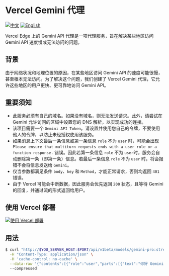 # Vercel Gemini 代理

[![中文](https://img.shields.io/badge/%E6%96%87%E6%A1%A3-%E4%B8%AD%E6%96%87-green?style=flat-square&logo=docs)](https://github.com/your-project/your-project-repo/blob/main/docs/zh-CN/README.md) [![English](https://img.shields.io/badge/docs-English-green?style=flat-square&logo=docs)](https://github.com/your-project/your-project-repo/blob/main/docs/en-US/README.md)

Vercel Edge 上的 Gemini API 代理是一项代理服务，旨在解决某些地区访问 Gemini API 速度慢或无法访问的问题。

## 背景

由于网络状况和地理位置的原因，在某些地区访问 Gemini API 的速度可能很慢，甚至根本无法访问。为了解决这个问题，我们创建了 Vercel Gemini 代理，它允许这些地区的用户更快、更可靠地访问 Gemini API。

## 重要须知

- 此服务必须有自己的域名。如果没有域名，则无法发送请求。此外，请尝试在 Gemini 允许访问的区域中设置您的 DNS 解析，以实现成功的连接。
- 该项目需要一个 `Gemini API Token`。请设置并使用您自己的令牌，不要使用他人的令牌，以防止未经授权使用该服务。
- 如果消息上下文最后一条信息或第一条信息 `role` 不为 `user` 时，可能会出现 `Please ensure that multiturn requests ends with a user role or a function response.` 错误。因此若第一条信息 `role` 不为 `user`时，服务会自动删除第一条（即第一条）信息。若最后一条信息 `role` 不为 `user` 时，将会报错不会将信息发送给 `Gemini`。
- 仅当参数都满足条件 `body`、`key` 和 `Method`，才能正常请求，否则均返回 `401` 错误。
- 由于 Vercel 可能会中断数据，因此服务会优先返回 `200` 状态，且等待 Gemini 的回复，并通过流的形式返回给用户。

## 使用 Vercel 部署

[![使用 Vercel 部署](https://vercel.com/button)](https://vercel.com/new/clone?repository-url=https%3A%2F%2Fgithub.com%2FDavidKk%2Fvercel-gemini-proxy)

## 用法

```bash
$ curl "http://$YOU_SERVER_HOST:$PORT/api/v1beta/models/gemini-pro:streamGenerateContent?key=$GEMINI_API_TOKEN" \
  -H "Content-Type: application/json" \
  -H 'cache-control: no-cache' \
  --data-raw '{"contents":[{"role":"user","parts":[{"text":"你好 Gemini"}]}]}'
  --compressed
```
